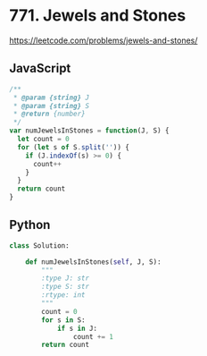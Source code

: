 # 771. Jewels and Stones

https://leetcode.com/problems/jewels-and-stones/

## JavaScript

```js
/**
 * @param {string} J
 * @param {string} S
 * @return {number}
 */
var numJewelsInStones = function(J, S) {
  let count = 0
  for (let s of S.split('')) {
    if (J.indexOf(s) >= 0) {
      count++
    }
  }
  return count
}
```

## Python

```py
class Solution:

    def numJewelsInStones(self, J, S):
        """
        :type J: str
        :type S: str
        :rtype: int
        """
        count = 0
        for s in S:
            if s in J:
                count += 1
        return count
```
